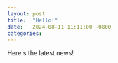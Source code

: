 ```yaml
---
layout: post
title:  "Hello!"
date:   2024-08-11 11:11:00 -0800
categories: 
---
```


Here's the latest news!